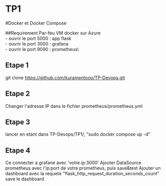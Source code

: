 # TP1
#Docker et Docker Compose

##Requirement
Par-feu VM docker sur Azure\
	- ouvrir le port 5000 : app flask\
	- ouvrir le port 3000 : grafana\
	- ouvrir le port 9090 : prometheus\

## Etape 1

git clone https://github.com/kuramentooo/TP-Devops.git

## Etape 2

Changer l'adresse IP dans le fichier prometheus/prometheus.yml

## Etape 3

lancer en etant dans TP-Devops/TP1/, "sudo docker compose up -d"

## Etape 4

Ce connecter a grafane avec 'votre.ip:3000'
Ajouter DataSource prometheus avec l'ip:port de votre prometheus, puis save&test
Ajouter un dashboard avec la requete "flask_http_request_duration_seconds_count"
save le dashboard



